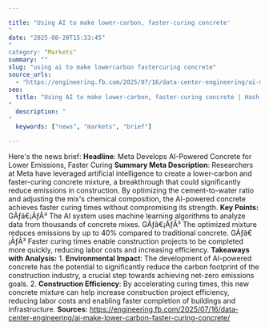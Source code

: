 ```yaml
---

title: "Using AI to make lower-carbon, faster-curing concrete'"
date: "2025-08-20T15:33:45""
category: "Markets"
summary: ""
slug: "using ai to make lowercarbon fastercuring concrete"
source_urls:
  - "https://engineering.fb.com/2025/07/16/data-center-engineering/ai-make-lower-carbon-faster-curing-concrete/"
seo:
  title: "Using AI to make lower-carbon, faster-curing concrete | Hash n Hedge'"
  description: ""
  keywords: ["news", "markets", "brief"]

---
```

Here's the news brief:  **Headline**: Meta Develops AI-Powered Concrete for Lower Emissions, Faster Curing  **Summary Meta Description**: Researchers at Meta have leveraged artificial intelligence to create a lower-carbon and faster-curing concrete mixture, a breakthrough that could significantly reduce emissions in construction. By optimizing the cement-to-water ratio and adjusting the mix's chemical composition, the AI-powered concrete achieves faster curing times without compromising its strength.  **Key Points:**  GÃƒâ€¡ÃƒÂ³ The AI system uses machine learning algorithms to analyze data from thousands of concrete mixes. GÃƒâ€¡ÃƒÂ³ The optimized mixture reduces emissions by up to 40% compared to traditional concrete. GÃƒâ€¡ÃƒÂ³ Faster curing times enable construction projects to be completed more quickly, reducing labor costs and increasing efficiency.  **Takeaways with Analysis:**  1. **Environmental Impact**: The development of AI-powered concrete has the potential to significantly reduce the carbon footprint of the construction industry, a crucial step towards achieving net-zero emissions goals. 2. **Construction Efficiency**: By accelerating curing times, this new concrete mixture can help increase construction project efficiency, reducing labor costs and enabling faster completion of buildings and infrastructure.  **Sources:**  https://engineering.fb.com/2025/07/16/data-center-engineering/ai-make-lower-carbon-faster-curing-concrete/ 
